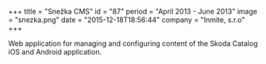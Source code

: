 +++
title = "Snežka CMS"
id = "87"
period = "April 2013 - June 2013"
image = "snezka.png"
date = "2015-12-18T18:56:44"
company = "Inmite, s.r.o"
+++

Web application for managing and configuring content of the Skoda Catalog iOS and Android application. 
